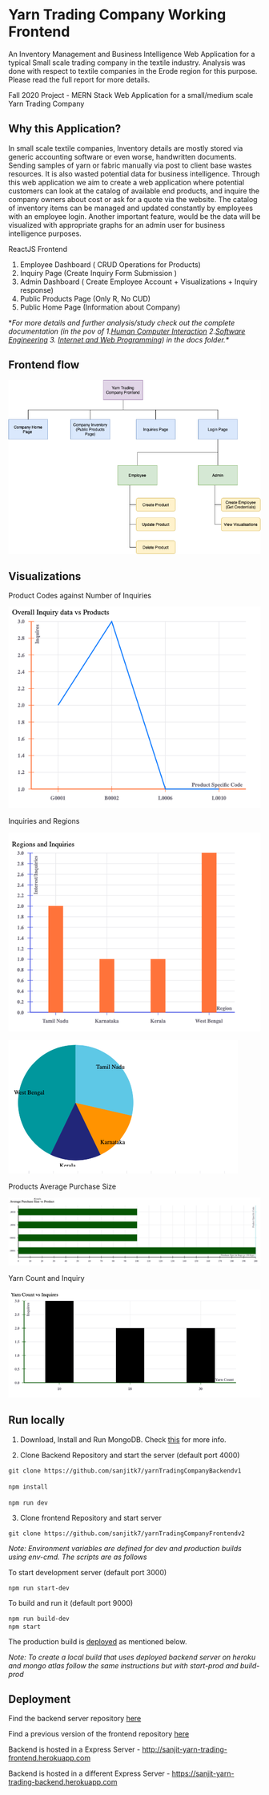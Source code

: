 # Yarn Trading Company Working Frontend

An Inventory Management and Business Intelligence Web Application for a typical Small scale trading company in the textile industry. Analysis was done with respect to textile companies in the Erode region for this purpose. Please read the full report for more details.

Fall 2020 Project - MERN Stack Web Application for a small/medium scale Yarn Trading Company

## Why this Application?

In small scale textile companies, Inventory details are mostly stored via generic accounting software or even worse, handwritten documents. Sending samples of yarn or fabric manually via post to client base wastes resources. It is also wasted potential data for business intelligence. Through this web application we aim to create a web application where potential customers can look at the catalog of available end products, and inquire the company owners about cost or ask for a quote via the website. The catalog of inventory items can be managed and updated constantly by employees with an employee login. Another important feature, would be the data will be visualized with appropriate graphs for an admin user for business intelligence purposes.


ReactJS Frontend

1. Employee Dashboard ( CRUD Operations for Products)
2. Inquiry Page (Create Inquiry Form Submission )
3. Admin Dashboard ( Create Employee Account + Visualizations + Inquiry response)
4. Public Products Page (Only R, No CUD)
5. Public Home Page (Information about Company)

**For more details and further analysis/study check out the complete documentation (in the pov of 1.[Human Computer Interaction](./docs/hci_doc.pdf) 2.[Software Engineering](./docs/se_doc.pdf) 3. [Internet and Web Programming](./docs/iwp_doc.pdf)) in the docs folder.\**

## Frontend flow

![flow](./public/img/yarn-frontend-1.png)

## Visualizations

Product Codes against Number of Inquiries

![vis-1](public/img/vis1.png)

Inquiries and Regions

![vis-21](public/img/vis-2.png)

![vis-22](public/img/pie.png)

Products Average Purchase Size

![vis-3](public/img/vis-3.png)

Yarn Count and Inquiry

![vis-4](public/img/vis-4.png)

## Run locally

1. Download, Install and Run MongoDB. Check [this](https://docs.mongodb.com/manual/installation/) for more info. 


2. Clone Backend Repository and start the server (default port 4000)
```
git clone https://github.com/sanjitk7/yarnTradingCompanyBackendv1

npm install

npm run dev
```

3. Clone frontend Repository and start server

```
git clone https://github.com/sanjitk7/yarnTradingCompanyFrontendv2
```

*Note: Environment variables are defined for dev and production builds using env-cmd. The scripts are as follows*

To start development server (default port 3000)
```
npm run start-dev
```
To build and run it (default port 9000)

```
npm run build-dev
npm start
```

The production build is [deployed](http://sanjit-yarn-trading-frontend.herokuapp.com) as mentioned below.

*Note: To create a local build that uses deployed backend server on heroku and mongo atlas follow the same instructions but with start-prod and build-prod*
## Deployment

Find the backend server repository [here](https://github.com/sanjitk7/yarnTradingCompanyBackendv1)

Find a previous version of the frontend repository [here](https://github.com/sanjitk7/yarnTradingCompanyBackendv1)

Backend is hosted in a Express Server - http://sanjit-yarn-trading-frontend.herokuapp.com

Backend is hosted in a different Express Server - https://sanjit-yarn-trading-backend.herokuapp.com
